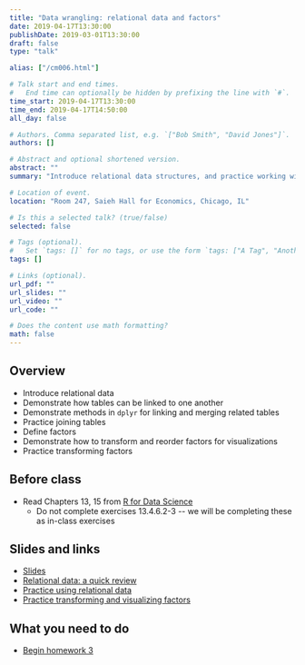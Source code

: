 ```yaml
---
title: "Data wrangling: relational data and factors"
date: 2019-04-17T13:30:00
publishDate: 2019-03-01T13:30:00
draft: false
type: "talk"

alias: ["/cm006.html"]

# Talk start and end times.
#   End time can optionally be hidden by prefixing the line with `#`.
time_start: 2019-04-17T13:30:00
time_end: 2019-04-17T14:50:00
all_day: false

# Authors. Comma separated list, e.g. `["Bob Smith", "David Jones"]`.
authors: []

# Abstract and optional shortened version.
abstract: ""
summary: "Introduce relational data structures, and practice working with factor columns."

# Location of event.
location: "Room 247, Saieh Hall for Economics, Chicago, IL"

# Is this a selected talk? (true/false)
selected: false

# Tags (optional).
#   Set `tags: []` for no tags, or use the form `tags: ["A Tag", "Another Tag"]` for one or more tags.
tags: []

# Links (optional).
url_pdf: ""
url_slides: ""
url_video: ""
url_code: ""

# Does the content use math formatting?
math: false
---
```




## Overview

* Introduce relational data
* Demonstrate how tables can be linked to one another
* Demonstrate methods in `dplyr` for linking and merging related tables
* Practice joining tables
* Define factors
* Demonstrate how to transform and reorder factors for visualizations
* Practice transforming factors

## Before class

* Read Chapters 13, 15 from [R for Data Science](http://r4ds.had.co.nz/)
    * Do not complete exercises 13.4.6.2-3 -- we will be completing these as in-class exercises

## Slides and links

* [Slides](extras/cm006_slides.html)
* [Relational data: a quick review](datawrangle_relational_data.html)
* [Practice using relational data](datawrangle_relational_data_exercise.html)
* [Practice transforming and visualizing factors](datawrangle_factors_exercise.html)

## What you need to do

* [Begin homework 3](hw03-wrangle-data.html)
